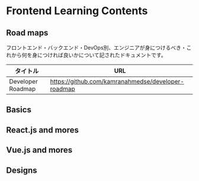 # Frontend Learning Contents
##  Road maps
フロントエンド・バックエンド・DevOps別、エンジニアが身につけるべき・これから何を身につければ良いかについて記されたドキュメントです。   

|タイトル|URL|
|--------|---------------------|
|Developer Roadmap|https://github.com/kamranahmedse/developer-roadmap|

## Basics
## React.js and mores
## Vue.js and mores

## Designs
